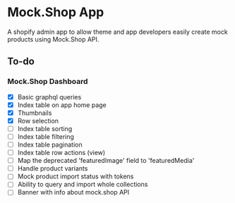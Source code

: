# Mock.Shop App 

A shopify admin app to allow theme and app developers easily create mock products using Mock.Shop API.

## To-do
### Mock.Shop Dashboard
- [x] Basic graphql queries
- [x] Index table on app home page
- [x] Thumbnails
- [x] Row selection
- [ ] Index table sorting
- [ ] Index table filtering
- [ ] Index table pagination
- [ ] Index table row actions (view)
- [ ] Map the deprecated 'featuredImage' field to 'featuredMedia'
- [ ] Handle product variants
- [ ] Mock product import status with tokens
- [ ] Ability to query and import whole collections
- [ ] Banner with info about mock.shop API
